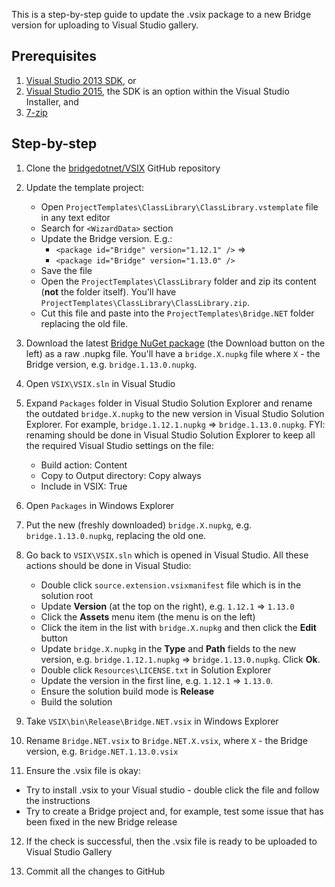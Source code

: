This is a step-by-step guide to update the .vsix package to a new Bridge version for uploading to Visual Studio gallery.

## Prerequisites

1. [Visual Studio 2013 SDK](http://go.microsoft.com/?linkid=9832352), or 
2. [Visual Studio 2015](https://msdn.microsoft.com/en-ca/library/mt683786.aspx), the SDK is an option within the Visual Studio Installer, and
3. [7-zip](http://www.7-zip.org/download.html)

## Step-by-step

1. Clone the [bridgedotnet/VSIX](https://github.com/bridgedotnet/VSIX) GitHub repository

2. Update the template project:
   * Open `ProjectTemplates\ClassLibrary\ClassLibrary.vstemplate` file in any text editor
   * Search for `<WizardData>` section
   * Update the Bridge version. E.g.: 
     * `<package id="Bridge" version="1.12.1" />` => 
     * `<package id="Bridge" version="1.13.0" />`
   * Save the file
   * Open the `ProjectTemplates\ClassLibrary` folder and zip its content (**not** the folder itself). You'll have `ProjectTemplates\ClassLibrary\ClassLibrary.zip`.
   * Cut this file and paste into the `ProjectTemplates\Bridge.NET` folder replacing the old file.

3. Download the latest [Bridge NuGet package](https://www.nuget.org/packages/Bridge) (the Download button on the left) as a raw .nupkg file. You'll have a `bridge.X.nupkg` file where `X` - the Bridge version, e.g. `bridge.1.13.0.nupkg`.

4. Open `VSIX\VSIX.sln` in Visual Studio

5. Expand `Packages` folder in Visual Studio Solution Explorer and rename the outdated `bridge.X.nupkg` to the new version in Visual Studio Solution Explorer. For example, `bridge.1.12.1.nupkg` => `bridge.1.13.0.nupkg`. FYI: renaming should be done in Visual Studio Solution Explorer to keep all the required Visual Studio settings on the file:
   * Build action: Content
   * Copy to Output directory: Copy always
   * Include in VSIX: True

6. Open `Packages` in Windows Explorer

7. Put the new (freshly downloaded) `bridge.X.nupkg`, e.g. `bridge.1.13.0.nupkg`, replacing the old one.

8. Go back to `VSIX\VSIX.sln` which is opened in Visual Studio. All these actions should be done in Visual Studio:
   * Double click `source.extension.vsixmanifest` file which is in the solution root
   * Update **Version** (at the top on the right), e.g. `1.12.1` => `1.13.0`
   * Click the **Assets** menu item (the menu is on the left)
   * Click the item in the list with `bridge.X.nupkg` and then click the **Edit** button
   * Update `bridge.X.nupkg` in the **Type** and **Path** fields to the new version, e.g. `bridge.1.12.1.nupkg` => `bridge.1.13.0.nupkg`. Click **Ok**.
   * Double click `Resources\LICENSE.txt` in Solution Explorer
   * Update the version in the first line, e.g. `1.12.1` => `1.13.0`.
   * Ensure the solution build mode is **Release**
   * Build the solution
  
9. Take `VSIX\bin\Release\Bridge.NET.vsix` in Windows Explorer

10. Rename `Bridge.NET.vsix` to `Bridge.NET.X.vsix`, where `X` - the Bridge version, e.g. `Bridge.NET.1.13.0.vsix`

11. Ensure the .vsix file is okay:
  * Try to install .vsix to your Visual studio - double click the file and follow the instructions
  * Try to create a Bridge project and, for example, test some issue that has been fixed in the new Bridge release

12. If the check is successful, then the .vsix file is ready to be uploaded to Visual Studio Gallery

13. Commit all the changes to GitHub
